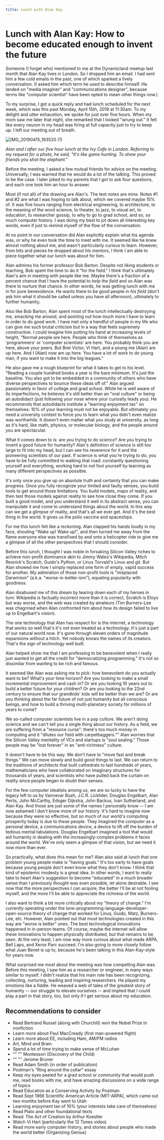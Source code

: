 ```yaml
---
title: Lunch with Alan Kay
---
```


# Lunch with Alan Kay: How to become educated enough to invent the future

Someone (I forget who) mentioned to me at the Dynamicland meetup last month that Alan Kay lives in London. So I dropped him an email. I had sent him a few cold emails in the past, one of which sparked a lively conversation. (I asked him which term he used to describe himself. He landed on "media imaginer" and "communications designer", because terms like "computer scientist" have been opted to mean other things now.)

To my surprise, I got a quick reply and had lunch scheduled for the next week, which was this past Monday, April 15th, 2019 at 11:30am. To my delight and utter exhaustion, we spoke for just over five hours. When my mom saw me later that night, she remarked that I looked "wrung out." It felt like every neuron in my head was firing at full capacity just to try to keep up. I left our meeting out of breath.

![IMG_20190415_163520 (1)](https://user-images.githubusercontent.com/2288939/56298203-a6b5da80-6129-11e9-97f2-1feb509bf38a.jpg)

_Alan and I after our five hour lunch at the Ivy Cafe in London. Referring to my request for a photo, he said, "It's like game hunting. To show your friends you shot the elephant."_

Before the meeting, I asked a few mutual friends for advice on the meeting. Universally, I was warned that he would do a lot of the talking. This proved to be the case. I later joked to my parents that I got to ask four questions, and each one took him an hour to answer.

Most (if not all) of the drawing are Alan's. The text notes are mine. Notes #1 and #2 are what I was hoping to talk about, which we covered maybe 15% of. It was five hours ranging from electrical engineering, to architecture, to the meaning of the word science, to theater, to jazz, to visual art, to education, to researcher gossip, to why to go to grad school, and so, so much computer history. I was doing my best to jot down all interesting key words, even if just to remind myself of the flow of the conversation. 

At no point in our conversation did Alan explicitly explain what his agenda was, or why he even took the time to meet with me. It seemed like he knew almost nothing about me, and wasn't particularly curious to learn. However, from bits and pieces he dropped about *his* mentors, I think I am able to piece together what our lunch was about for him.

Alan admires his former professor Bob Barton. Despite not liking students or teaching, Bob spent the time to do it "for the field." I think that's ultimately Alan's aim in meeting with people like me. Maybe there's a fraction of a percent chance that I have the potential to *help the field* and so Alan was there to nurture that chance. In other words, he was getting lunch with me in for pure benevolence. He wants there to be good people in *his field* (don't ask him what it should be called unless you have all afternoon), ultimately to further humanity.

Also like Bob Barton, Alan spent most of the lunch intellectually destroying me, smacking me around, and pointing out how much more I have to learn in order to do good work. I have met only a handful of people in my life who can give me such brutal criticism but in a way that feels supremely constructive. I could imagine him putting his hand at increasing levels of height, "Normal people are here. People who think of themselves as 'programmers' or 'computer scientists' are here. You probably think you are here, above your peers. But Bret Victor, Vi Hart, and a young me (Alan) are up here. And I (Alan) now am up here. You have a lot of work to do young man, if you want to make it into the big leagues." 

He also gave me a rough blueprint for what it takes to get to his level. "Reading a couple hundred books a year is the bare minimum. It's just the baseline. You also got to be embedded in a community of others who have diverse perspectives to bounce these ideas off of." Alan argued passionately in favor of college and grad school. While he is well aware of its imperfections, he believes it's still better than an "oral culture" or being an autodidact (just following your nose where your curiosity leads you). He recommends that autodidacts institute a "learning enjoyment tax" on themselves: 10% of your learning must not be enjoyable. But ultimately you need a university context to force you to learn what you didn't even realize was worthwhile. It doesn't even matter what you study at university, as long as it's hard, like math, physics, or molecular biology, and the people around you are spectacular. 

What it comes down to is: are you trying to do _science_? Are you trying to invent a good future for humanity? Alan's definition of science is still too large to fit into my head, but I can see his reverence for it and the pioneering scientists of our past. If science is what you're trying to do, you have to be fully committed to walking that road: constantly questioning yourself and everything, working hard to not fool yourself by learning as many different perspectives as possible.

It's only once you give up on absolute truth and certainty that you can make progress. Once you fully recognize your limited and faulty senses, you build tools to get around those limitations. You build models, maps of reality, and then test those models against reality to see how close they come. If you built a good model, and you understand it well in its abstract sense, you can manipulate it and come to understand things about the world. In this way can we get a glimpse of reality, and that's all we ever get. And it's the best thing in the world. It gives us the polio vaccine and spaceships.

For me this lunch felt like a reckoning. Alan clapped his hands loudly in my face, shouting "Wake up! Wake up!", and then turned me away from the flame everyone else was transfixed by and onto a helicopter ride to give me a glimpse of all the other perspectives that I should consider. 

Before this lunch, I thought I was noble in forsaking Silicon Valley riches to achieve non-profit dominance akin to Jimmy Wales's Wikipedia, Mitch Resnick's Scratch, Guido's Python, or Linus Torvald's Linux and git. But Alan showed me how I simply replaced one form of empty, vapid success for another. My admiration of those non-profit tools is "misplaced Darwinism" (a.k.a. "worse-is-better-ism"), equating popularity with goodness. 

Alan disabused me of this dream by tearing down each of my heroes in turn: Wikipedia is factually incorrect more than it is correct, Scratch is Etoys but way worse, and the web was created by amateurs (Tim Burners-Lee was chagrined when Alan confronted him about how its design failed to live up to Engelbart's vision). 

The one technology that Alan has respect for is the internet, a technology that works so well that's it's not even treated as a technology. It's just a part of our natural world now. It's gone through eleven orders of magnitude expansions without a hitch. Yet nobody knows the names of its creators. That's the sign of technology well built.

Alan helped show me that I am professing to be benevolent when I really just wanted to get all the credit for "democratizing programming." It's not so dissimilar from wanting to be rich and famous. 

It seemed like Alan was asking me to pick: how benevolent do you actually want to be? What's your time horizon? Are you looking to make a small incremental improvement and cash in? Or are you looking 10 years out to build a better future for your children? Or are you looking to the 22nd century to ensure that our grandkids' kids will be better than we are? Or are you thinking about the far future of not just humanity but all conscious beings, and how to build a thriving multi-planetary society for millions of years to come?

We so-called computer scientists live in a pop culture. We aren't doing science and we can't tell you a single thing about our history. As a field, we are suffering from a "resource curse": there's too much money in computing and it "dilutes our field with carpetbaggers."" Alan worries that the Silicon Valley mentality of VCs and startups is "soul sealing." Those people may be "lost forever" in an "anti-richness" culture.

It doesn't have to be this way. We don't have to "move fast and break things." We can move slowly and build good things to last. We can return to the traditions of architects that built cathedrals to last hundreds of years, mathematicians who have collaborated on imaginary structures for thousands of years, and scientists who have pulled back the curtain on reality since people began to doubt their senses.

For the few computer idealists among us, we are so lucky to have the legacy left to us by Vannevar Bush, J.C.R. Licklider, Douglas Engelbart, Alan Perlis, John McCarthy, Edsger Dijkstra, John Backus, Ivan Sutherland, and Alan Kay. And those are just some of the names I personally know -- I am now ashamed I don't know more of our history. It's hard to imagine now because they were so effective, but so much of our world's computing prosperity today is due to these people. They imagined the computer as a personal device, a communications device, a device to lift off the burden of tedious mental tabulations. Douglas Engelbart imagined a tool that would aid humanity in dealing with the increasingly-complex problems it faces around the world. We've only seem a glimpse of that vision, but we need it now more than ever.

So practically, what does this mean for me? Alan also said at lunch that one problem young people make is "having goals." It's too early to have goals because young people don't even know what they don't know. I think that kind of epistemic modesty is a great idea. In other words, I want to really take to heart Alan's suggestion to become "educated" in a much broader sense than I previously thought was even possible, let alone desirable. I see now that the more perspectives I can acquire, the better I'll be at not fooling myself, and the more I'll be able to appreciate the richness of the world.

I also want to think a bit more critically about my "theory of change." I'm currently operating under the lone-programming-language-developer-open-source theory of change that worked for Linus, Guido, Matz, Burners-Lee, etc. However, Alan pointed out that most technologies created in this way are "worse is better" ones. The best technological innovations happened in in-person teams. Of course, maybe the internet will allow these innovations to happen physically distributed, but that remains to be seen. At the very least, I am now way more curious about what made ARPA, Bell Laps, and Xerox Parc succeed. I'm also going to more closely follow what Juan Benet is up to, because he's been talking in this Alan-Kay-style for years now.

What surprised me most about the meeting was how compelling Alan was. Before this meeting, I saw him as a researcher or engineer, in many ways similar to myself. I didn't realize that his main role has been recognizing, collecting, nurturing, leading and inspiring researchers. He played my emotions like a fiddle. He weaved a web of tales of the greatest story of humanity -- our struggle to elevate ourselves -- and implied that I could play a part in that story, too, but only if I get serious about my education.

## Recommendations to consider

* Read Bertrand Russel (along with Churchill) won the Nobel Prize in nonfiction
* Learn more about Paul MacCready (first man-powered flight)
* Learn more about EE, including Ham, AM/FM radios
* Art, Mind and Brain
* Spend a lot of time trying to make sense of McLuhan 
* ""                                                                    "" Montessori (Discovery of the Child)
* ""                                                                    "" Jerome Bruner
* Read Adam Smith (in order of publication)
* Postman's "Ring around the collar" essay
* Keep my eyes peeled for a grad school or community that would push me, read books with me, and have amazing discussions on a wide range of topics
* Read Education as a Conserving Activity by Postman
* Read Sept 1966 Scientific American Article (MIT-ARPA), which came out two months before Kay went to Utah
* Learning enjoyment tax of 10% (your interests take care of themselves)
* Read Plato and other foundational texts
* Read: The Act of Creation by Arthur Koestler
* Watch Vi Hart (particularly the 12 Tones video)
* Read more early computer history, and stories about people who made the world better (Organizing Genius)
